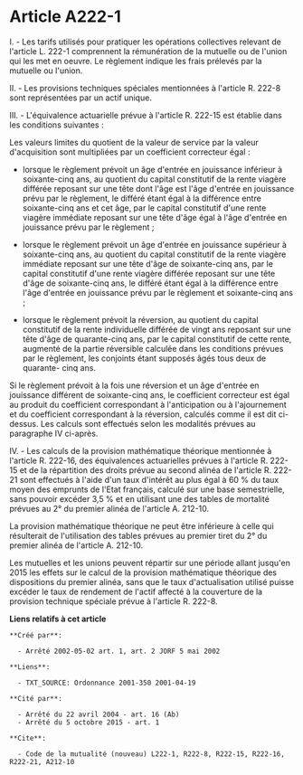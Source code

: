 # Article A222-1

I. - Les tarifs utilisés pour pratiquer les opérations collectives relevant de l'article L. 222-1 comprennent la rémunération
de la mutuelle ou de l'union qui les met en oeuvre. Le règlement indique les frais prélevés par la mutuelle ou l'union.

II. - Les provisions techniques spéciales mentionnées à l'article R. 222-8 sont représentées par un actif unique.

III. - L'équivalence actuarielle prévue à l'article R. 222-15 est établie dans les conditions suivantes :

Les valeurs limites du quotient de la valeur de service par la valeur d'acquisition sont multipliées par un coefficient
correcteur égal :

- lorsque le règlement prévoit un âge d'entrée en jouissance inférieur à soixante-cinq ans, au quotient du capital
constitutif de la rente viagère différée reposant sur une tête dont l'âge est l'âge d'entrée en jouissance prévu par le
règlement, le différé étant égal à la différence entre soixante-cinq ans et cet âge, par le capital constitutif d'une rente
viagère immédiate reposant sur une tête d'âge égal à l'âge d'entrée en jouissance prévu par le règlement ;

- lorsque le règlement prévoit un âge d'entrée en jouissance supérieur à soixante-cinq ans, au quotient du capital
constitutif de la rente viagère immédiate reposant sur une tête d'âge de soixante-cinq ans, par le capital constitutif d'une
rente viagère différée reposant sur une tête d'âge de soixante-cinq ans, le différé étant égal à la différence entre l'âge
d'entrée en jouissance prévu par le règlement et soixante-cinq ans ;

- lorsque le règlement prévoit la réversion, au quotient du capital constitutif de la rente individuelle différée de vingt
ans reposant sur une tête d'âge de quarante-cinq ans, par le capital constitutif de cette rente, augmenté de la partie
réversible calculée dans les conditions prévues par le règlement, les conjoints étant supposés âgés tous deux de quarante-
cinq ans.

Si le règlement prévoit à la fois une réversion et un âge d'entrée en jouissance différent de soixante-cinq ans, le
coefficient correcteur est égal au produit du coefficient correspondant à l'anticipation ou à l'ajournement et du coefficient
correspondant à la réversion, calculés comme il est dit ci-dessus. Les calculs sont effectués selon les modalités prévues au
paragraphe IV ci-après.

IV. - Les calculs de la provision mathématique théorique mentionnée à l'article R. 222-16, des équivalences actuarielles
prévues à l'article R. 222-15 et de la répartition des droits prévue au second alinéa de l'article R. 222-21 sont effectués à
l'aide d'un taux d'intérêt au plus égal à 60 % du taux moyen des emprunts de l'Etat français, calculé sur une base
semestrielle, sans pouvoir excéder 3,5 % et en utilisant une des tables de mortalité prévues au 2° du premier alinéa de
l'article A. 212-10.

La provision mathématique théorique ne peut être inférieure à celle qui résulterait de l'utilisation des tables prévues au
premier tiret du 2° du premier alinéa de l'article A. 212-10.

Les mutuelles et les unions peuvent répartir sur une période allant jusqu'en 2015 les effets sur le calcul de la provision
mathématique théorique des dispositions du premier alinéa, sans que le taux d'actualisation utilisé puisse excéder le taux de
rendement de l'actif affecté à la couverture de la provision technique spéciale prévue à l'article R. 222-8.

**Liens relatifs à cet article**

	**Créé par**:

	  - Arrêté 2002-05-02 art. 1, art. 2 JORF 5 mai 2002

	**Liens**:

	  - TXT_SOURCE: Ordonnance 2001-350 2001-04-19

	**Cité par**:

	  - Arrêté du 22 avril 2004 - art. 16 (Ab)
	  - Arrêté du 5 octobre 2015 - art. 1

	**Cite**:

	  - Code de la mutualité (nouveau) L222-1, R222-8, R222-15, R222-16, R222-21, A212-10
